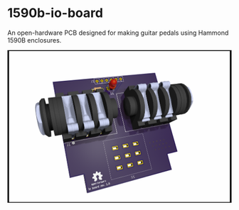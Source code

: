 # 1590b-io-board 

An open-hardware PCB designed for making guitar pedals using Hammond 1590B enclosures. 

![](pcb.png)
